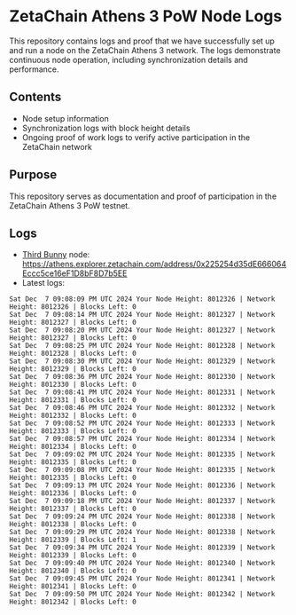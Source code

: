 # ZetaChain Athens 3 PoW Node Logs
This repository contains logs and proof that we have successfully set up and run a node on the ZetaChain Athens 3 network. The logs demonstrate continuous node operation, including synchronization details and performance.

## Contents
- Node setup information
- Synchronization logs with block height details
- Ongoing proof of work logs to verify active participation in the ZetaChain network

## Purpose
This repository serves as documentation and proof of participation in the ZetaChain Athens 3 PoW testnet.

## Logs

- [Third Bunny](https://thirdbunny.xyz/) node: https://athens.explorer.zetachain.com/address/0x225254d35dE666064Eccc5ce16eF1D8bF8D7b5EE
- Latest logs:
```
Sat Dec  7 09:08:09 PM UTC 2024 Your Node Height: 8012326 | Network Height: 8012326 | Blocks Left: 0
Sat Dec  7 09:08:14 PM UTC 2024 Your Node Height: 8012327 | Network Height: 8012327 | Blocks Left: 0
Sat Dec  7 09:08:20 PM UTC 2024 Your Node Height: 8012327 | Network Height: 8012327 | Blocks Left: 0
Sat Dec  7 09:08:25 PM UTC 2024 Your Node Height: 8012328 | Network Height: 8012328 | Blocks Left: 0
Sat Dec  7 09:08:30 PM UTC 2024 Your Node Height: 8012329 | Network Height: 8012329 | Blocks Left: 0
Sat Dec  7 09:08:36 PM UTC 2024 Your Node Height: 8012330 | Network Height: 8012330 | Blocks Left: 0
Sat Dec  7 09:08:41 PM UTC 2024 Your Node Height: 8012331 | Network Height: 8012331 | Blocks Left: 0
Sat Dec  7 09:08:46 PM UTC 2024 Your Node Height: 8012332 | Network Height: 8012332 | Blocks Left: 0
Sat Dec  7 09:08:52 PM UTC 2024 Your Node Height: 8012333 | Network Height: 8012333 | Blocks Left: 0
Sat Dec  7 09:08:57 PM UTC 2024 Your Node Height: 8012334 | Network Height: 8012334 | Blocks Left: 0
Sat Dec  7 09:09:02 PM UTC 2024 Your Node Height: 8012335 | Network Height: 8012335 | Blocks Left: 0
Sat Dec  7 09:09:08 PM UTC 2024 Your Node Height: 8012335 | Network Height: 8012335 | Blocks Left: 0
Sat Dec  7 09:09:13 PM UTC 2024 Your Node Height: 8012336 | Network Height: 8012336 | Blocks Left: 0
Sat Dec  7 09:09:18 PM UTC 2024 Your Node Height: 8012337 | Network Height: 8012337 | Blocks Left: 0
Sat Dec  7 09:09:24 PM UTC 2024 Your Node Height: 8012338 | Network Height: 8012338 | Blocks Left: 0
Sat Dec  7 09:09:29 PM UTC 2024 Your Node Height: 8012338 | Network Height: 8012339 | Blocks Left: 1
Sat Dec  7 09:09:34 PM UTC 2024 Your Node Height: 8012339 | Network Height: 8012339 | Blocks Left: 0
Sat Dec  7 09:09:40 PM UTC 2024 Your Node Height: 8012340 | Network Height: 8012340 | Blocks Left: 0
Sat Dec  7 09:09:45 PM UTC 2024 Your Node Height: 8012341 | Network Height: 8012341 | Blocks Left: 0
Sat Dec  7 09:09:50 PM UTC 2024 Your Node Height: 8012342 | Network Height: 8012342 | Blocks Left: 0
```
